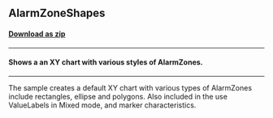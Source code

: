 ## AlarmZoneShapes
#### [Download as zip](https://minhaskamal.github.io/DownGit/#/home?url=https://github.com/GrapeCity/ComponentOne-WinForms-Samples/tree/master/NetFramework\Charts\CS\AlarmZoneShapes)
____
#### Shows a an XY chart with various styles of AlarmZones.
____
The sample creates a default XY chart with various types of AlarmZones include rectangles, ellipse and polygons.  Also included in the use ValueLabels in Mixed mode, and marker characteristics. 